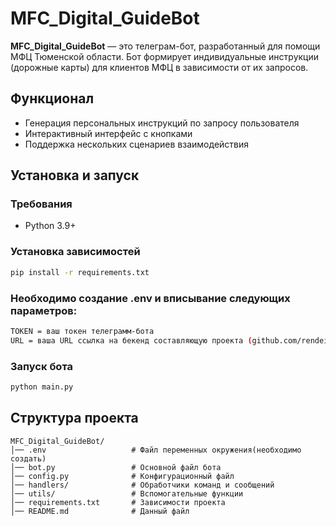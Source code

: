 # MFC_Digital_GuideBot

**MFC_Digital_GuideBot** — это телеграм-бот, разработанный для помощи МФЦ Тюменской области. Бот формирует индивидуальные инструкции (дорожные карты) для клиентов МФЦ в зависимости от их запросов.

## Функционал
- Генерация персональных инструкций по запросу пользователя
- Интерактивный интерфейс с кнопками
- Поддержка нескольких сценариев взаимодействия

## Установка и запуск
### Требования
- Python 3.9+

### Установка зависимостей
```bash
pip install -r requirements.txt
```

### Необходимо создание .env и вписывание следующих параметров:
```bash
TOKEN = ваш токен телеграмм-бота
URL = ваша URL ссылка на бекенд составляющую проекта (github.com/rendei/MFC_Digital_Guide_Backend)
```

### Запуск бота
```bash
python main.py
```

## Структура проекта
```
MFC_Digital_GuideBot/
│── .env                   # Файл переменных окружения(необходимо создать)
│── bot.py                 # Основной файл бота
│── config.py              # Конфигурационный файл
│── handlers/              # Обработчики команд и сообщений
│── utils/                 # Вспомогательные функции
│── requirements.txt       # Зависимости проекта
│── README.md              # Данный файл
```
